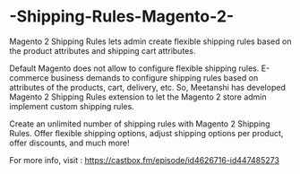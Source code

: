 # -Shipping-Rules-Magento-2-
Magento 2 Shipping Rules lets admin create flexible shipping rules based on the product attributes and shipping cart attributes.  

Default Magento does not allow to configure flexible shipping rules. E-commerce business demands to configure shipping rules based on attributes of the products, cart, delivery, etc. So, Meetanshi has developed Magento 2 Shipping Rules extension to let the Magento 2 store admin implement custom shipping rules. 

Create an unlimited number of shipping rules with Magento 2 Shipping Rules. Offer flexible shipping options, adjust shipping options per product, offer discounts, and much more! 

For more info, visit : https://castbox.fm/episode/id4626716-id447485273
